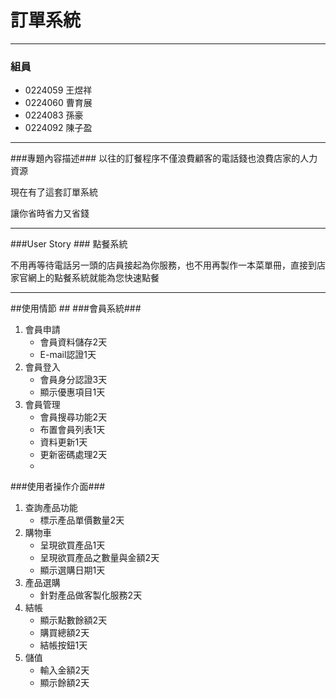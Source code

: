# 訂單系統 #

----------

### 組員 ###
- 0224059 王煜祥
- 0224060 曹育展
- 0224083 孫豪
- 0224092 陳子盈


----------
###專題內容描述###
以往的訂餐程序不僅浪費顧客的電話錢也浪費店家的人力資源

現在有了這套訂單系統

讓你省時省力又省錢

----------
###User Story ###
點餐系統

不用再等待電話另一頭的店員接起為你服務，也不用再製作一本菜單冊，直接到店家官網上的點餐系統就能為您快速點餐

----------
##使用情節 ##
###會員系統###
1. 會員申請
	- 會員資料儲存2天
	- E-mail認證1天
2. 會員登入
	- 會員身分認證3天
	- 顯示優惠項目1天
3. 會員管理
	- 會員搜尋功能2天
	- 布置會員列表1天
	- 資料更新1天
	- 更新密碼處理2天
	- 
	
###使用者操作介面###
1. 查詢產品功能
	- 標示產品單價數量2天
2. 購物車
	- 呈現欲買產品1天
	- 呈現欲買產品之數量與金額2天
	- 顯示選購日期1天
3. 產品選購
	- 針對產品做客製化服務2天
4. 結帳
	- 顯示點數餘額2天
	- 購買總額2天
	- 結帳按鈕1天
5. 儲值
	- 輸入金額2天
	- 顯示餘額2天

